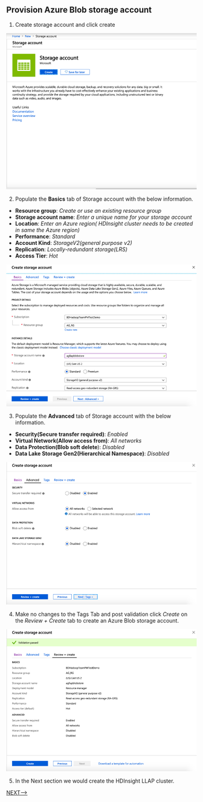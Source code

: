 

## Provision Azure Blob storage account 

1. Create storage account and click create 

![Create Azure Resource Group](https://github.com/arnabganguly/llap-hdinsight/blob/master/images/Picture32.png)

 2. Populate the **Basics** tab of Storage account with the below information.
- **Resource group**: *Create or use an existing resource group* 
 - **Storage account name**: *Enter a unique name for your storage account*
 - **Location**: *Enter an Azure region( HDInsight cluster needs to be created in same the Azure region)*
 -  **Performance**: *Standard*
 - **Account Kind**: *StorageV2(general purpose v2)*
 - **Replication**: *Locally-redundant storage(LRS)*
 - **Access Tier**: *Hot*

![Create Azure Resource Group](https://github.com/arnabganguly/llap-hdinsight/blob/master/images/Picture33.png)

 3. Populate the **Advanced** tab of Storage account with the below information.
 - **Security(Secure transfer required)**: *Enabled* 
 - **Virtual Network(Allow access from)**: *All networks*
 - **Data Protection(Blob soft delete**): *Disabled*
 - **Data Lake Storage Gen2(Hierarchical Namespace)**: *Disabled*

![Create Azure Resource Group](https://github.com/arnabganguly/llap-hdinsight/blob/master/images/Picture34.png)

 4. Make no changes to the Tags Tab and post validation click *Create* on the *Review + Create* tab to create an Azure Blob storage account. 

![Create Azure Resource Group](https://github.com/arnabganguly/llap-hdinsight/blob/master/images/Picture35.png)


 5. In the Next section we would create the HDInsight LLAP cluster. 

[NEXT-->](https://github.com/arnabganguly/llap-hdinsight/blob/master/HDInsightdeploy.md)   
<!--stackedit_data:
eyJoaXN0b3J5IjpbLTIxNjc5MTUxMywtMTgwOTUzNzYwMSwyMj
k4NjczNTVdfQ==
-->